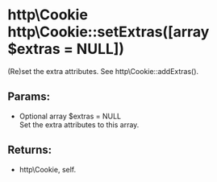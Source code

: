 # http\Cookie http\Cookie::setExtras([array $extras = NULL])

(Re)set the extra attributes.
See http\Cookie::addExtras().

## Params:

* Optional array $extras = NULL  
  Set the extra attributes to this array.

## Returns:

* http\Cookie, self.

